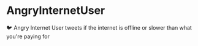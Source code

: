 # AngryInternetUser
🐦 Angry Internet User tweets if the internet is offline or slower than what you're paying for
